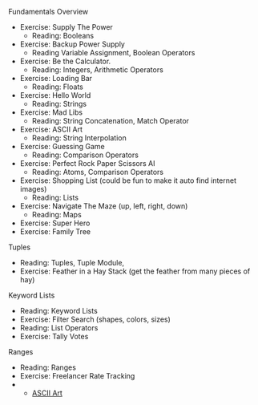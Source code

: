 Fundamentals Overview
- Exercise: Supply The Power
  - Reading: Booleans
- Exercise: Backup Power Supply
  - Reading Variable Assignment, Boolean Operators
- Exercise: Be the Calculator.
  - Reading: Integers, Arithmetic Operators
- Exercise: Loading Bar
  - Reading: Floats
- Exercise: Hello World
  - Reading: Strings
- Exercise: Mad Libs
  - Reading: String Concatenation, Match Operator
- Exercise: ASCII Art
  - Reading: String Interpolation
- Exercise: Guessing Game
  - Reading: Comparison Operators
- Exercise: Perfect Rock Paper Scissors AI
  - Reading: Atoms, Comparison Operators
- Exercise: Shopping List (could be fun to make it auto find internet images)
  - Reading: Lists
- Exercise: Navigate The Maze (up, left, right, down)
  - Reading: Maps
- Exercise: Super Hero
- Exercise: Family Tree




Tuples
- Reading: Tuples, Tuple Module, 
- Exercise: Feather in a Hay Stack (get the feather from many pieces of hay)

Keyword Lists
- Reading: Keyword Lists
- Exercise: Filter Search (shapes, colors, sizes)
- Reading: List Operators
- Exercise: Tally Votes

Ranges
- Reading: Ranges
- Exercise: Freelancer Rate Tracking
- * [ASCII Art](exercises/ascii_art.livemd)